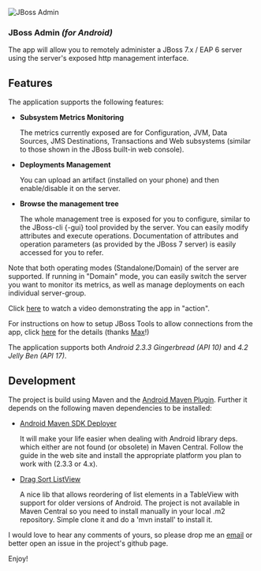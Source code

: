 ![JBoss Admin][0]

### JBoss Admin _(for Android)_

The app will allow you to remotely administer a JBoss 7.x / EAP 6 server using the server's exposed http management interface.

Features
--------

The application supports the following features:

* __Subsystem Metrics Monitoring__

    The metrics currently exposed are for Configuration, JVM, Data Sources, JMS Destinations, Transactions and Web subsystems (similar to those shown in the JBoss built-in web console).

* __Deployments Management__

    You can upload an artifact (installed on your phone) and then enable/disable it on the server.

* __Browse the management tree__

    The whole management tree is exposed for you to configure, similar to the JBoss-cli {-gui} tool provided by the server. You can easily modify attributes and execute operations. Documentation of attributes and operation parameters (as provided by the JBoss 7 server) is easily accessed for you to refer.

Note that both operating modes (Standalone/Domain) of the server are supported. If running in "Domain" mode, you can easily switch the server you want to monitor its metrics, as well as manage deployments on each individual server-group.

Click [here][1] to watch a video demonstrating the app in "action". 

For instructions on how to setup JBoss Tools to allow connections from the app, click [here][3] for the details (thanks [Max][2]!)

The application supports both *Android 2.3.3 Gingerbread (API 10)* and *4.2 Jelly Ben (API 17)*.

Development
-----------
The project is build using Maven and the [Android Maven Plugin](http://code.google.com/p/maven-android-plugin). Further it depends on the following maven dependencies to be installed:

* [Android Maven SDK Deployer](https://github.com/mosabua/maven-android-sdk-deployer)

  It will make your life easier when dealing with Android library deps. which either are not found (or obsolete) in Maven Central. Follow the guide in the web site and install the appropriate platform you plan to work with (2.3.3 or 4.x).

* [Drag Sort ListView](https://github.com/bauerca/drag-sort-listview)

  A nice lib that allows reordering of list elements in a TableView with support for older versions of Android. The project is not available in Maven Central so you need to install manually in your local .m2 repository.  Simple clone it and do a 'mvn install' to install it.

I would love to hear any comments of yours, so please drop me an [email][4] or better open an issue in the project's github page.

Enjoy!


[0]: http://cvasilak.org/images/jboss-admin-logo.png "JBoss Admin"
[1]: https://vimeo.com/70296958
[2]: https://twitter.com/#!/maxandersen
[3]: http://planet.jboss.org/post/using_jboss_admin_iphone_app_together_with_jboss_tools
[4]: mailto:cvasilak@gmail.gom?subject=JBoss-Admin(Android)
